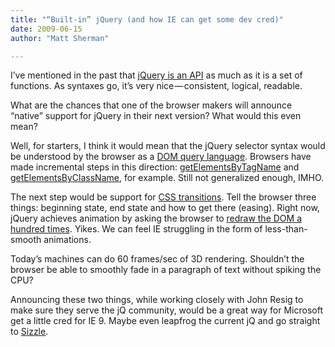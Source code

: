 ```yaml
---
title: "“Built-in” jQuery (and how IE can get some dev cred)"
date: 2009-06-15
author: "Matt Sherman"

---
```


I’ve mentioned in the past that [jQuery is an API](http://clipperhouse.com/blog/post/Hammering-the-DOM.aspx) as much as it is a set of functions. As syntaxes go, it’s very nice — consistent, logical, readable.

What are the chances that one of the browser makers will announce “native” support for jQuery in their next version? What would this even mean?

Well, for starters, I think it would mean that the jQuery selector syntax would be understood by the browser as a [DOM query language](http://clipperhouse.com/blog/post/jQuery-performance-tips.aspx). Browsers have made incremental steps in this direction: [getElementsByTagName](https://developer.mozilla.org/en/DOM/element.getElementsByTagName) and [getElementsByClassName](http://www.quirksmode.org/blog/archives/2008/05/getelementsbycl.html), for example. Still not generalized enough, IMHO.

The next step would be support for [CSS transitions](http://ejohn.org/blog/css-animations-and-javascript/). Tell the browser three things: beginning state, end state and how to get there (easing). Right now, jQuery achieves animation by asking the browser to [redraw the DOM a hundred times](/blog/post/Hammering-the-DOM.aspx). Yikes. We can feel IE struggling in the form of less-than-smooth animations.

Today’s machines can do 60 frames/sec of 3D rendering. Shouldn’t the browser be able to smoothly fade in a paragraph of text without spiking the CPU?

Announcing these two things, while working closely with John Resig to make sure they serve the jQ community, would be a great way for Microsoft get a little cred for IE 9. Maybe even leapfrog the current jQ and go straight to [Sizzle](http://sizzlejs.com/).
